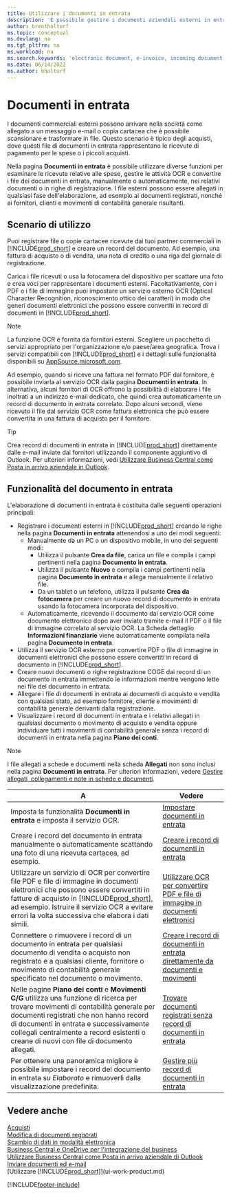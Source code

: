 ```yaml
---
title: Utilizzare i documenti in entrata
description: 'È possibile gestire i documenti aziendali esterni in entrata, ad esempio le ricevute di pagamento o i PDF, gestire attività OCR e convertire i file in record e documenti in formato elettronico.'
author: brentholtorf
ms.topic: conceptual
ms.devlang: na
ms.tgt_pltfrm: na
ms.workload: na
ms.search.keywords: 'electronic document, e-invoice, incoming document, OCR, ecommerce, document exchange, import invoice'
ms.date: 06/14/2022
ms.author: bholtorf
---
```

# <a name="incoming-documents"></a>Documenti in entrata

I documenti commerciali esterni possono arrivare nella società come allegato a un messaggio e-mail o copia cartacea che è possibile scansionare e trasformare in file. Questo scenario è tipico degli acquisti, dove questi file di documenti in entrata rappresentano le ricevute di pagamento per le spese o i piccoli acquisti.

Nella pagina **Documenti in entrata** è possibile utilizzare diverse funzioni per esaminare le ricevute relative alle spese, gestire le attività OCR e convertire i file dei documenti in entrata, manualmente o automaticamente, nei relativi documenti o in righe di registrazione. I file esterni possono essere allegati in qualsiasi fase dell'elaborazione, ad esempio ai documenti registrati, nonché ai fornitori, clienti e movimenti di contabilità generale risultanti.

## <a name="usage-scenario"></a>Scenario di utilizzo

Puoi registrare file o copie cartacee ricevute dai tuoi partner commerciali in [!INCLUDE[prod_short](includes/prod_short.md)] e creare un record del documento. Ad esempio, una fattura di acquisto o di vendita, una nota di credito o una riga del giornale di registrazione.

Carica i file ricevuti o usa la fotocamera del dispositivo per scattare una foto e crea voci per rappresentare i documenti esterni. Facoltativamente, con i PDF o i file di immagine puoi impostare un servizio esterno OCR (Optical Character Recognition, riconoscimento ottico dei caratteri) in modo che generi documenti elettronici che possono essere convertiti in record di documenti in [!INCLUDE[prod_short](includes/prod_short.md)].

> [!NOTE]
> La funzione OCR è fornita da fornitori esterni. Scegliere un pacchetto di servizi appropriato per l'organizzazione e/o paese/area geografica. Trova i servizi compatibili con [!INCLUDE[prod_short](includes/prod_short.md)] e i dettagli sulle funzionalità disponibili su [AppSource.microsoft.com](https://go.microsoft.com/fwlink/?linkid=2081646).

Ad esempio, quando si riceve una fattura nel formato PDF dal fornitore, è possibile inviarla al servizio OCR dalla pagina **Documenti in entrata**. In alternativa, alcuni fornitori di OCR offrono la possibilità di elaborare i file inoltrati a un indirizzo e-mail dedicato, che quindi crea automaticamente un record di documento in entrata correlato. Dopo alcuni secondi, viene ricevuto il file dal servizio OCR come fattura elettronica che può essere convertita in una fattura di acquisto per il fornitore.

> [!TIP]
> Crea record di documenti in entrata in [!INCLUDE[prod_short](includes/prod_short.md)] direttamente dalle e-mail inviate dai fornitori utilizzando il componente aggiuntivo di Outlook. Per ulteriori informazioni, vedi [Utilizzare Business Central come Posta in arrivo aziendale in Outlook](work-outlook-addin.md).

## <a name="incoming-document-features"></a>Funzionalità del documento in entrata

L'elaborazione di documenti in entrata è costituita dalle seguenti operazioni principali:

* Registrare i documenti esterni in [!INCLUDE[prod_short](includes/prod_short.md)] creando le righe nella pagina **Documenti in entrata** attenendosi a uno dei modi seguenti:
  * Manualmente da un PC o un dispositivo mobile, in uno dei seguenti modi:
    * Utilizza il pulsante **Crea da file**, carica un file e compila i campi pertinenti nella pagina **Documento in entrata**.
    * Utilizza il pulsante **Nuovo** e compila i campi pertinenti nella pagina **Documento in entrata** e allega manualmente il relativo file.
    * Da un tablet o un telefono, utilizza il pulsante **Crea da fotocamera** per creare un nuovo record di documento in entrata usando la fotocamera incorporata del dispositivo.
  * Automaticamente, ricevendo il documento dal servizio OCR come documento elettronico dopo aver inviato tramite e-mail il PDF o il file di immagine correlato al servizio OCR. La Scheda dettaglio **Informazioni finanziarie** viene automaticamente compilata nella pagina **Documento in entrata**.
* Utilizza il servizio OCR esterno per convertire PDF o file di immagine in documenti elettronici che possono essere convertiti in record di documento in [!INCLUDE[prod_short](includes/prod_short.md)].
* Creare nuovi documenti o righe registrazione COGE dai record di un documento in entrata immettendo le informazioni mentre vengono lette nei file del documento in entrata.
* Allegare i file di documenti in entrata ai documenti di acquisto e vendita con qualsiasi stato, ad esempio fornitore, cliente e movimenti di contabilità generale derivanti dalla registrazione.
* Visualizzare i record di documenti in entrata e i relativi allegati in qualsiasi documento o movimento di acquisto e vendita oppure individuare tutti i movimenti di contabilità generale senza i record di documenti in entrata nella pagina **Piano dei conti**.

> [!NOTE]
> I file allegati a schede e documenti nella scheda **Allegati** non sono inclusi nella pagina **Documenti in entrata**. Per ulteriori informazioni, vedere [Gestire allegati, collegamenti e note in schede e documenti](ui-how-add-link-to-record.md).

| A | Vedere |
| --- | --- |
| Imposta la funzionalità **Documenti in entrata** e imposta il servizio OCR. |[Impostare documenti in entrata](across-how-setup-income-documents.md) |
| Creare i record del documento in entrata manualmente o automaticamente scattando una foto di una ricevuta cartacea, ad esempio. |[Creare i record di documenti in entrata](across-how-create-income-document-records.md) |
| Utilizzare un servizio di OCR per convertire file PDF e file di immagine in documenti elettronici che possono essere convertiti in fatture di acquisto in [!INCLUDE[prod_short](includes/prod_short.md)], ad esempio. Istruire il servizio OCR a evitare errori la volta successiva che elabora i dati simili. |[Utilizzare OCR per convertire PDF e file di immagine in documenti elettronici](across-how-use-ocr-pdf-images-files.md) |
| Connettere o rimuovere i record di un documento in entrata per qualsiasi documento di vendita o acquisto non registrato e a qualsiasi cliente, fornitore o movimento di contabilità generale specificato nel documento o movimento. |[Creare i record di documenti in entrata direttamente da documenti e movimenti](across-how-connect-disconnect-income-document-records.md) |
| Nelle pagine **Piano dei conti** e **Movimenti C/G** utilizza una funzione di ricerca per trovare movimenti di contabilità generale per documenti registrati che non hanno record di documenti in entrata e successivamente collegali centralmente a record esistenti o creane di nuovi con file di documento allegati. |[Trovare documenti registrati senza record di documenti in entrata](across-how-find-posted-documents-without-income-document-records.md) |
| Per ottenere una panoramica migliore è possibile impostare i record del documento in entrata su *Elaborato* e rimuoverli dalla visualizzazione predefinita. |[Gestire più record di documenti in entrata](across-how-manage-many-income-document-records.md) |

## <a name="see-also"></a>Vedere anche

[Acquisti](purchasing-manage-purchasing.md)  
[Modifica di documenti registrati](across-edit-posted-document.md)  
[Scambio di dati in modalità elettronica](across-data-exchange.md)  
[Business Central e OneDrive per l'integrazione del business](across-onedrive-overview.md)  
[Utilizzare Business Central come Posta in arrivo aziendale di Outlook](work-outlook-addin.md)  
[Inviare documenti ed e-mail](ui-how-send-documents-email.md)  
[Utilizzare [!INCLUDE[prod_short](includes/prod_short.md)]](ui-work-product.md)  


[!INCLUDE[footer-include](includes/footer-banner.md)]
